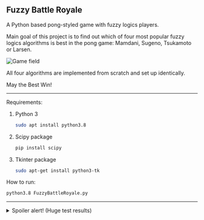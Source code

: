 ## Fuzzy Battle Royale

A Python based pong-styled game with fuzzy logics players.

Main goal of this project is to find out which of four most popular fuzzy logics algorithms is best in the pong game: Mamdani, Sugeno, Tsukamoto or Larsen.

![Game field](http://www.mandysam.com/img/random.jpg)

All four algorithms are implemented from scratch and set up identically.

May the Best Win!

_____

Requirements:

1. Python 3

   ```bash
   sudo apt install python3.8
   ```

2. Scipy package

   ```bash
   pip install scipy
   ```

3. Tkinter package

   ```bash
   sudo apt-get install python3-tk
   ```

How to run:

```bash
python3.8 FuzzyBattleRoyale.py
```

_____
<details>
  <summary>Spoiler alert! (Huge test results)</summary>
  After handling 500 games to -10 score, the winner has arrived - Sugeno algorithm. Mamdani is 2nd, Larsen and Tsukamoto are 3rd and 4th.
   <blockquote class="spoiler">
     <img alt="Hidden game field" src="http://www.mandysam.com/img/random.jpg"/>
   </blockquote>
</details>

